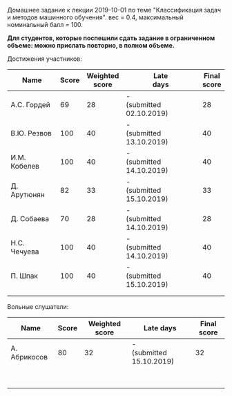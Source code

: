 Домашнее задание к лекции 2019-10-01 по теме "Классификация задач и методов машинного обучения". вес = 0.4, максимальный номинальный балл = 100.





**Для студентов, которые поспешили сдать задание в ограниченном объеме: можно прислать повторно, в полном объеме.**



Достижения участников:

| Name         | Score                   | Weighted<br>score       | Late<br>days                 | Final<br>score          |
| ------------ | ----------------------- | ----------------------- | ---------------------------- | ----------------------- |
| А.С. Гордей  | 69                      | 28                      | -<br>(submitted 02.10.2019)  | 28                      |
| В.Ю. Резвов  | 100                     | 40                      | -<br>(submitted 13.10.2019)  | 40                      |
| И.М. Кобелев | 100                     | 40                      | -<br>(submitted 14.10.2019)  | 40                      |
| Д. Арутюнян  | 82                      | 33                      | -<br>(submitted 15.10.2019)  | 33                      |
| Д. Собаева   | 70                      | 28                      | -<br>(submitted 14.10.2019)  | 28                      |
| Н.С. Чечуева | 100                     | 40                      | -<br>(submitted 14.10.2019)  | 40                      |
| П. Шпак      | 100                     | 40                      | -<br>(submitted 15.10.2019)  | 40                      |
|              |                         |                         |                              |                         |
|              |                         |                         |                              |                         |



Вольные слушатели:

| Name         | Score | Weighted score | Late days                    | Final score |
| ------------ | ----- | -------------- | ---------------------------- | ----------- |
| А. Абрикосов | 80    | 32             | -<br/>(submitted 15.10.2019) | 32          |
|              |       |                |                              |             |
|              |       |                |                              |             |
|              |       |                |                              |             |
|              |       |                |                              |             |
|              |       |                |                              |             |
|              |       |                |                              |             |
|              |       |                |                              |             |
|              |       |                |                              |             |